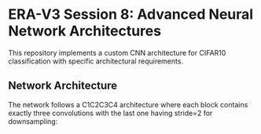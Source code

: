 # ERA-V3 Session 8: Advanced Neural Network Architectures

This repository implements a custom CNN architecture for CIFAR10 classification with specific architectural requirements.

## Network Architecture

The network follows a C1C2C3C4 architecture where each block contains exactly three convolutions with the last one having stride=2 for downsampling:

